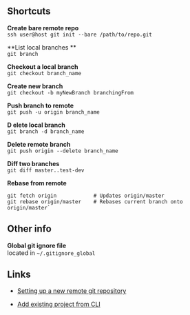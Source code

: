 ## Shortcuts  

**Create bare remote repo**  
`ssh user@host git init --bare /path/to/repo.git`  

**List local branches **  
`git branch`  

**Checkout a local branch**  
`git checkout branch_name`  

**Create new branch**  
`git checkout -b myNewBranch branchingFrom`

**Push branch to remote**   
`git push -u origin branch_name`  

**D elete local branch**  
`git branch -d branch_name`  

**Delete remote branch**  
`git push origin --delete branch_name`  

**Diff two branches**  
`git diff master..test-dev`  

**Rebase from remote**  
```
git fetch origin            # Updates origin/master  
git rebase origin/master    # Rebases current branch onto origin/master`
```

<!-- ***************************************************************** -->

## Other info

**Global git ignore file**    
located in `~/.gitignore_global`

<!-- ***************************************************************** -->

## Links

 - [Setting up a new remote git repository](https://gist.github.com/toolmantim/569530)

- [Add existing project from CLI](https://help.github.com/articles/adding-an-existing-project-to-github-using-the-command-line/)
